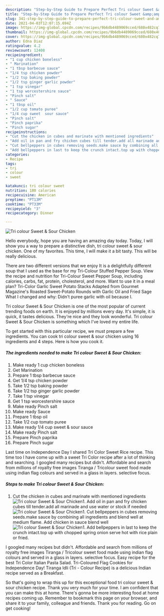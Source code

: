 ```yaml
---
description: "Step-by-Step Guide to Prepare Perfect Tri colour Sweet &amp;amp; Sour Chicken"
title: "Step-by-Step Guide to Prepare Perfect Tri colour Sweet &amp;amp; Sour Chicken"
slug: 341-step-by-step-guide-to-prepare-perfect-tri-colour-sweet-and-amp-sour-chicken
date: 2021-04-03T12:07:15.694Z
image: https://img-global.cpcdn.com/recipes/9b6db4489069cced/680x482cq70/tri-colour-sweet-sour-chicken-recipe-main-photo.jpg
thumbnail: https://img-global.cpcdn.com/recipes/9b6db4489069cced/680x482cq70/tri-colour-sweet-sour-chicken-recipe-main-photo.jpg
cover: https://img-global.cpcdn.com/recipes/9b6db4489069cced/680x482cq70/tri-colour-sweet-sour-chicken-recipe-main-photo.jpg
author: Edna Diaz
ratingvalue: 4.2
reviewcount: 12408
recipeingredient:
- "1 cup chicken boneless"
- " Marination"
- "1 tbsp barbecue sauce"
- "1/4 tsp chicken powder"
- "1/2 tsp baking powder"
- "1/2 tsp ginger garlic powder"
- "1 tsp vinegar"
- "1 tsp worcestershire sauce"
- "Pinch salt"
- " Sauce"
- "1 tbsp oil"
- "1/2 cup tomato puree"
- "1/4 cup sweet  sour sauce"
- "Pinch salt"
- "Pinch paprika"
- "Pinch sugar"
recipeinstructions:
- "Cut the chicken in cubes and marinate with mentioned ingredients"
- "Add oil in pan and fry chicken cubes till tender.add all marinade and use water or stock if needed"
- "Cut bellpeppers in cubes removing seeds.make sauce by combining all ingredients and blend well at medium flame. Add chicken in sauce blend well"
- "Add bellpeppers in last to keep the crunch intact.top up with chopped spring onion serve hot with rice plain or fried."
categories:
- Recipe
tags:
- tri
- colour
- sweet

katakunci: tri colour sweet 
nutrition: 180 calories
recipecuisine: American
preptime: "PT13M"
cooktime: "PT33M"
recipeyield: "3"
recipecategory: Dinner

---
```



![Tri colour Sweet &amp; Sour Chicken](https://img-global.cpcdn.com/recipes/9b6db4489069cced/680x482cq70/tri-colour-sweet-sour-chicken-recipe-main-photo.jpg)

Hello everybody, hope you are having an amazing day today. Today, I will show you a way to prepare a distinctive dish, tri colour sweet &amp; sour chicken. One of my favorites. This time, I will make it a bit tasty. This will be really delicious.

There are two different versions that we enjoy It is a delightfully different soup that I used as the base for my Tri-Colour Stuffed Pepper Soup. View the recipe and nutrition for Tri-Colour Sweet Pepper Soup, including calories, carbs, fat, protein, cholesterol, and more. Want to use it in a meal plan? Tri-Color Garlic Sweet Potato Stacks Adapted from Gourmet Magazine&#39;s Roasted Sweet-Potato Rounds with Garlic Oil and Fried Sage What I changed and why: Didn&#39;t puree garlic with oil because I.

Tri colour Sweet &amp; Sour Chicken is one of the most popular of current trending foods on earth. It is enjoyed by millions every day. It's simple, it is quick, it tastes delicious. They're nice and they look wonderful. Tri colour Sweet &amp; Sour Chicken is something which I've loved my entire life.


To get started with this particular recipe, we must prepare a few ingredients. You can cook tri colour sweet &amp; sour chicken using 16 ingredients and 4 steps. Here is how you cook it.

<!--inarticleads1-->

##### The ingredients needed to make Tri colour Sweet &amp; Sour Chicken:

1. Make ready 1 cup chicken boneless
1. Get  Marination
1. Prepare 1 tbsp barbecue sauce
1. Get 1/4 tsp chicken powder
1. Take 1/2 tsp baking powder
1. Take 1/2 tsp ginger garlic powder
1. Take 1 tsp vinegar
1. Get 1 tsp worcestershire sauce
1. Make ready Pinch salt
1. Make ready  Sauce
1. Prepare 1 tbsp oil
1. Take 1/2 cup tomato puree
1. Make ready 1/4 cup sweet &amp; sour sauce
1. Make ready Pinch salt
1. Prepare Pinch paprika
1. Prepare Pinch sugar


Last time on Independence Day I shared Tri Color Sweet Rice recipe. This time too I have come up with a sweet Tri Color recipe after a lot of thinking and searching. I googled many recipes but didn&#39;t. Affordable and search from millions of royalty free images Tiranga / Tricolour sweet food made using indian flag colours and served in a glass in layers. selective focus. 

<!--inarticleads2-->

##### Steps to make Tri colour Sweet &amp; Sour Chicken:

1. Cut the chicken in cubes and marinate with mentioned ingredients
<img src="//assets-global.cpcdn.com/assets/icons/button_play-2c75c40dde080a61004c1f40b05d8f140eaff45d7e9e6481dc71c63d2e7c4909.png" alt="Tri colour Sweet &amp; Sour Chicken">1. Add oil in pan and fry chicken cubes till tender.add all marinade and use water or stock if needed
<img src="//assets-global.cpcdn.com/assets/icons/button_play-2c75c40dde080a61004c1f40b05d8f140eaff45d7e9e6481dc71c63d2e7c4909.png" alt="Tri colour Sweet &amp; Sour Chicken">1. Cut bellpeppers in cubes removing seeds.make sauce by combining all ingredients and blend well at medium flame. Add chicken in sauce blend well
<img src="//assets-global.cpcdn.com/assets/icons/button_play-2c75c40dde080a61004c1f40b05d8f140eaff45d7e9e6481dc71c63d2e7c4909.png" alt="Tri colour Sweet &amp; Sour Chicken">1. Add bellpeppers in last to keep the crunch intact.top up with chopped spring onion serve hot with rice plain or fried.


I googled many recipes but didn&#39;t. Affordable and search from millions of royalty free images Tiranga / Tricolour sweet food made using indian flag colours and served in a glass in layers. selective focus. Easy recipe for the best Tri Color Italian Pasta Salad. Tri-Coloured Flag Cookies for Independence Day! Tiranga Idli (Tri - Colour Recipe) is a delicious Indian recipe served as a Breakfast. 

So that's going to wrap this up for this exceptional food tri colour sweet &amp; sour chicken recipe. Thank you very much for your time. I am confident that you can make this at home. There's gonna be more interesting food at home recipes coming up. Remember to bookmark this page on your browser, and share it to your family, colleague and friends. Thank you for reading. Go on get cooking!
